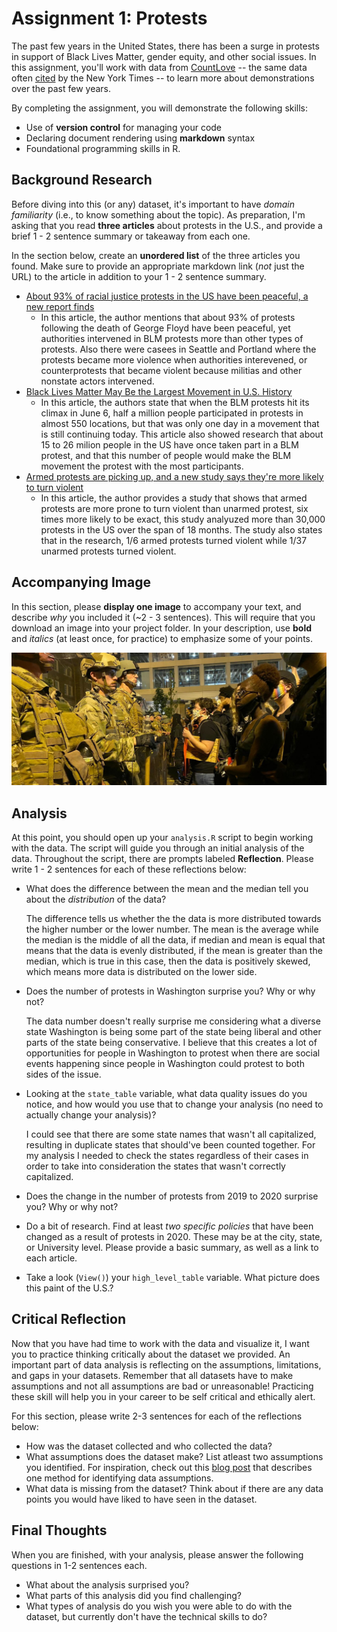 # Assignment 1: Protests
The past few years in the United States, there has been a surge in protests in support of Black Lives Matter, gender equity, and other social issues. In this assignment, you'll work with data from [CountLove](https://countlove.org/) -- the same data often [cited](https://www.nytimes.com/2020/08/28/us/black-lives-matter-protest.html) by the New York Times -- to learn more about demonstrations over the past few years. 

By completing the assignment, you will demonstrate the following skills:

- Use of **version control** for managing your code
- Declaring document rendering using **markdown** syntax
- Foundational programming skills in R. 


## Background Research
Before diving into this (or any) dataset, it's important to have _domain familiarity_ (i.e., to know something about the topic). As preparation, I'm asking that you read **three articles** about protests in the U.S., and provide a brief 1 - 2 sentence summary or takeaway from each one. 

In the section below, create an **unordered list** of the three articles you found. Make sure to provide an appropriate markdown link (_not_ just the URL) to the article in addition to your 1 - 2 sentence summary. 

* [About 93% of racial justice protests in the US have been peaceful, a new report finds](https://www.cnn.com/2020/09/04/us/blm-protests-peaceful-report-trnd/index.html)
	+ In this article, the author mentions that about 93% of protests following the death of George Floyd have been peaceful, yet authorities intervened in BLM protests 
	more than other types of protests. Also there were casees in Seattle and Portland where the protests became more violence when authorities interevened, or counterprotests
	that became violent because militias and other nonstate actors intervened.
* [Black Lives Matter May Be the Largest Movement in U.S. History](https://www.nytimes.com/interactive/g2020/07/03/us/george-floyd-protests-crowd-size.html)
	+ In this article, the authors state that when the BLM protests hit its climax in June 6, half a million people participated in protests in almost 550 locations, but that was only one day in a movement that is still continuing today. 
	This article also showed research that about 15 to 26 milion people in the US have once taken part in a BLM protest, and that this number of people would make the BLM movement the protest with the most participants.
* [Armed protests are picking up, and a new study says they're more likely to turn violent](https://www.usatoday.com/story/news/nation/2021/08/23/guns-protests-increase-likelihood-violence/8188602002/)
	+ In this article, the author provides a study that shows that armed protests are more prone to turn violent than unarmed protest, six times more likely to be exact, this study analyuzed more than 30,000 protests in the US over the span of 18 months.
	The study also states that in the research, 1/6 armed protests turned violent while 1/37 unarmed protests turned violent.
## Accompanying Image 
In this section, please **display one image** to accompany your text, and describe _why_ you included it (~2 - 3 sentences). This will require that you download an image into your project folder. In your description, use **bold** and _italics_ (at least once, for practice) to emphasize some of your points. 

![BML Protest Confronted With Armed Soldiers](/img/pic.jpg)

## Analysis
At this point, you should open up your `analysis.R` script to begin working with the data. The script will guide you through an initial analysis of the data. Throughout the script, there are prompts labeled **Reflection**. Please write 1 - 2 sentences for each of these reflections below:

- What does the difference between the mean and the median tell you about the *distribution* of the data?  
  
    The difference tells us whether the the data is more distributed towards the higher number or the lower number. The mean is the average while the median is the middle of all the data, if median and mean is equal that means that the data is evenly distributed, if the mean is greater than the median, which is true in this case, then the data is positively skewed, which means more data is distributed on the lower side.
  
- Does the number of protests in Washington surprise you? Why or why not?

    The data number doesn't really surprise me considering what a diverse state Washington is being some part of the state being liberal and other parts of the state being conservative. I believe that this creates a lot of opportunities for people in Washington to protest when there are social events happening since people in Washington could protest to both sides of the issue.
    
- Looking at the `state_table` variable, what data quality issues do you notice, and how would you use that to change your analysis (no need to actually change your analysis)?
    
    I could see that there are some state names that wasn't all capitalized, resulting in duplicate states that should've been counted together. For my analysis I needed to check the states regardless of their cases in order to take into consideration the states that wasn't correctly capitalized.
    
- Does the change in the number of protests from 2019 to 2020 surprise you? Why or why not?
- Do a bit of research. Find at least *two specific policies* that have been changed as a result of protests in 2020. These may be at the city, state, or University level. Please provide a basic summary, as well as a link to each article.
- Take a look (`View()`) your `high_level_table` variable. What picture does this paint of the U.S.?

## Critical Reflection
Now that you have had time to work with the data and visualize it, I want you to practice thinking critically about the dataset we provided. An important part of data analysis is reflecting on the assumptions, limitations, and gaps in your datasets. Remember that all datasets have to make assumptions and not all assumptions are bad or unreasonable! Practicing these skill will help you in your career to be self critical and ethically alert.

For this section, please write 2-3 sentences for each of the reflections below:

- How was the dataset collected and who collected the data? 
- What assumptions does the dataset make? List atleast two assumptions you identified. For inspiration, check out this [blog post](https://towardsdatascience.com/check-your-assumptions-about-your-data-20be250c143) that describes one method for identifying data assumptions.   
- What data is missing from the dataset? Think about if there are any data points you would have liked to have seen in the dataset. 

## Final Thoughts
When you are finished, with your analysis, please answer the following questions in 1-2 sentences each. 

- What about the analysis surprised you?
- What parts of this analysis did you find challenging?
- What types of analysis do you wish you were able to do with the dataset, but currently don't have the technical skills to do?
